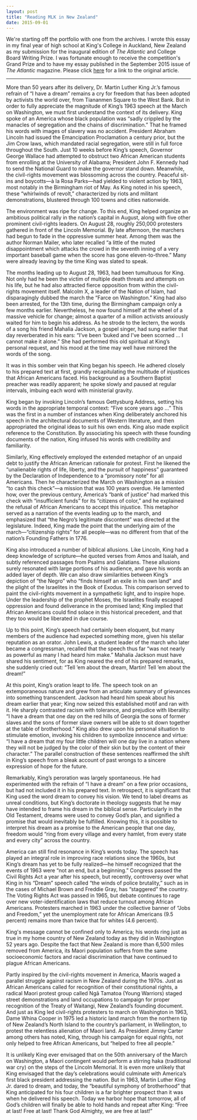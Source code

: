 ```yaml
---
layout: post
title: "Reading MLK in New Zealand"
date: 2015-09-01
---
```


We're starting off the portfolio with one from the archives. I wrote this essay in my final year of high school at King's College in Auckland, New Zealand as my submission for the inaugural edition of *The Atlantic* and College Board Writing Prize. I was fortunate enough to receive the competition's Grand Prize and to have my essay published in the September 2015 issue of *The Atlantic* magazine. Please click [here](https://www.theatlantic.com/magazine/archive/2015/09/reading-mlk-in-new-zealand/399323/) for a link to the original article.

---

More than 50 years after its delivery, Dr. Martin Luther King Jr.’s famous refrain of “I have a dream” remains a cry for freedom that has been adopted by activists the world over, from Tiananmen Square to the West Bank. But in order to fully appreciate the magnitude of King’s 1963 speech at the March on Washington, we must first understand the context of its delivery. King spoke of an America whose black population was “sadly crippled by the manacles of segregation and the chains of discrimination.” That he framed his words with images of slavery was no accident. President Abraham Lincoln had issued the Emancipation Proclamation a century prior, but the Jim Crow laws, which mandated racial segregation, were still in full force throughout the South. Just 10 weeks before King’s speech, Governor George Wallace had attempted to obstruct two African American students from enrolling at the University of Alabama; President John F. Kennedy had to send the National Guard to make the governor stand down. Meanwhile, the civil-rights movement was blossoming across the country. Peaceful sit-ins and boycotts—à la Rosa Parks—had yielded to violent action by 1963, most notably in the Birmingham riot of May. As King noted in his speech, these “whirlwinds of revolt,” characterized by riots and militant demonstrations, blustered through 100 towns and cities nationwide.

The environment was ripe for change. To this end, King helped organize an ambitious political rally in the nation’s capital in August, along with five other prominent civil-rights leaders. On August 28, roughly 250,000 protesters gathered in front of the Lincoln Memorial. By late afternoon, the marchers had begun to fade in the oppressive summer heat. Among them was the author Norman Mailer, who later recalled “a little of the muted disappointment which attacks the crowd in the seventh inning of a very important baseball game when the score has gone eleven-to-three.” Many were already leaving by the time King was slated to speak.

The months leading up to August 28, 1963, had been tumultuous for King. Not only had he been the victim of multiple death threats and attempts on his life, but he had also attracted fierce opposition from within the civil-rights movement itself. Malcolm X, a leader of the Nation of Islam, had disparagingly dubbed the march the “Farce on Washington.” King had also been arrested, for the 13th time, during the Birmingham campaign only a few months earlier. Nevertheless, he now found himself at the wheel of a massive vehicle for change; almost a quarter of a million activists anxiously waited for him to begin his address. As he strode to the lectern, the words of a song his friend Mahalia Jackson, a gospel singer, had sung earlier that day reverberated in his ears: “I’ve been ’buked and I’ve been scorned … I cannot make it alone.” She had performed this old spiritual at King’s personal request, and his mood at the time may well have mirrored the words of the song.

It was in this somber vein that King began his speech. He adhered closely to his prepared text at first, grandly recapitulating the multitude of injustices that African Americans faced. His background as a Southern Baptist preacher was readily apparent; he spoke slowly and paused at regular intervals, imbuing each word with ministerial gravity.

King began by invoking Lincoln’s famous Gettysburg Address, setting his words in the appropriate temporal context: “Five score years ago …” This was the first in a number of instances when King deliberately anchored his speech in the architectural documents of Western literature, and then appropriated the original ideas to suit his own ends. King also made explicit reference to the Constitution. By associating his speech with these founding documents of the nation, King infused his words with credibility and familiarity.

Similarly, King effectively employed the extended metaphor of an unpaid debt to justify the African American rationale for protest. First he likened the “unalienable rights of life, liberty, and the pursuit of happiness” guaranteed by the Declaration of Independence to a “promissory note” for all Americans. Then he characterized the March on Washington as a mission “to cash this check”—a mission that was 100 years overdue. He lamented how, over the previous century, America’s “bank of justice” had marked this check with “insufficient funds” for its “citizens of color,” and he explained the refusal of African Americans to accept this injustice. This metaphor served as a narration of the events leading up to the march, and emphasized that “the Negro’s legitimate discontent” was directed at the legislature. Indeed, King made the point that the underlying aim of the march—“citizenship rights” for all people—was no different from that of the nation’s Founding Fathers in 1776.

King also introduced a number of biblical allusions. Like Lincoln, King had a deep knowledge of scripture—he quoted verses from Amos and Isaiah, and subtly referenced passages from Psalms and Galatians. These allusions surely resonated with large portions of his audience, and gave his words an added layer of depth. We can also draw similarities between King’s depiction of “the Negro” who “finds himself an exile in his own land” and the plight of the Israelites in the Book of Exodus. This comparison served to paint the civil-rights movement in a sympathetic light, and to inspire hope. Under the leadership of the prophet Moses, the Israelites finally escaped oppression and found deliverance in the promised land; King implied that African Americans could find solace in this historical precedent, and that they too would be liberated in due course.

Up to this point, King’s speech had certainly been eloquent, but many members of the audience had expected something more, given his stellar reputation as an orator. John Lewis, a student leader of the march who later became a congressman, recalled that the speech thus far “was not nearly as powerful as many I had heard him make.” Mahalia Jackson must have shared his sentiment, for as King neared the end of his prepared remarks, she suddenly cried out: “Tell ’em about the dream, Martin! Tell ’em about the dream!”

At this point, King’s oration leapt to life. The speech took on an extemporaneous nature and grew from an articulate summary of grievances into something transcendent. Jackson had heard him speak about his dream earlier that year; King now seized this established motif and ran with it. He sharply contrasted racism with tolerance, and prejudice with liberality: “I have a dream that one day on the red hills of Georgia the sons of former slaves and the sons of former slave owners will be able to sit down together at the table of brotherhood.” King also drew upon his personal situation to stimulate emotion, invoking his children to symbolize innocence and virtue: “I have a dream that my four little children will one day live in a nation where they will not be judged by the color of their skin but by the content of their character.” The parallel construction of these sentences reaffirmed the shift in King’s speech from a bleak account of past wrongs to a sincere expression of hope for the future.

Remarkably, King’s peroration was largely spontaneous. He had experimented with the refrain of “I have a dream” on a few prior occasions, but had not included it in his prepared text. In retrospect, it is significant that King used the word dream to convey his vision. We tend to label dreams as unreal conditions, but King’s doctorate in theology suggests that he may have intended to frame his dream in the biblical sense. Particularly in the Old Testament, dreams were used to convey God’s plan, and signified a promise that would inevitably be fulfilled. Knowing this, it is possible to interpret his dream as a promise to the American people that one day, freedom would “ring from every village and every hamlet, from every state and every city” across the country.

America can still find resonance in King’s words today. The speech has played an integral role in improving race relations since the 1960s, but King’s dream has yet to be fully realized—he himself recognized that the events of 1963 were “not an end, but a beginning.” Congress passed the Civil Rights Act a year after his speech, but recently, controversy over what King in his “Dream” speech called “the winds of police brutality,” such as in the cases of Michael Brown and Freddie Gray, has “staggered” the country. The Voting Rights Act was passed in 1965, but debate continues to rage over new voter-identification laws that reduce turnout among African Americans. Protesters marched in 1963 under the collective banner of “Jobs and Freedom,” yet the unemployment rate for African Americans (9.5 percent) remains more than twice that for whites (4.6 percent).

King's message cannot be confined only to America; his words ring just as true in my home country of New Zealand today as they did in Washington 52 years ago. Despite the fact that New Zealand is more than 6,500 miles removed from America, its Maori population suffers from the same socioeconomic factors and racial discrimination that have continued to plague African Americans.

Partly inspired by the civil-rights movement in America, Maoris waged a parallel struggle against racism in New Zealand during the 1970s. Just as African Americans called for recognition of their constitutional rights, a radical Maori protest group called Ngā Tamatoa (Young Warriors) staged street demonstrations and land occupations to campaign for proper recognition of the Treaty of Waitangi, New Zealand’s founding document. And just as King led civil-rights protesters to march on Washington in 1963, Dame Whina Cooper in 1975 led a historic land march from the northern tip of New Zealand’s North Island to the country’s parliament, in Wellington, to protest the relentless alienation of Maori land. As President Jimmy Carter among others has noted, King, through his campaign for equal rights, not only helped to free African Americans, but “helped to free all people.”

It is unlikely King ever envisaged that on the 50th anniversary of the March on Washington, a Maori contingent would perform a stirring haka (traditional war cry) on the steps of the Lincoln Memorial. It is even more unlikely that King envisaged that the day’s celebrations would culminate with America’s first black president addressing the nation. But in 1963, Martin Luther King Jr. dared to dream, and today, the “beautiful symphony of brotherhood” that King anticipated for his four children is a far brighter prospect than it was when he delivered his speech. Today we harbor hope that tomorrow, all of God’s children will finally be able to hold hands and repeat after King: “Free at last! Free at last! Thank God Almighty, we are free at last!”
